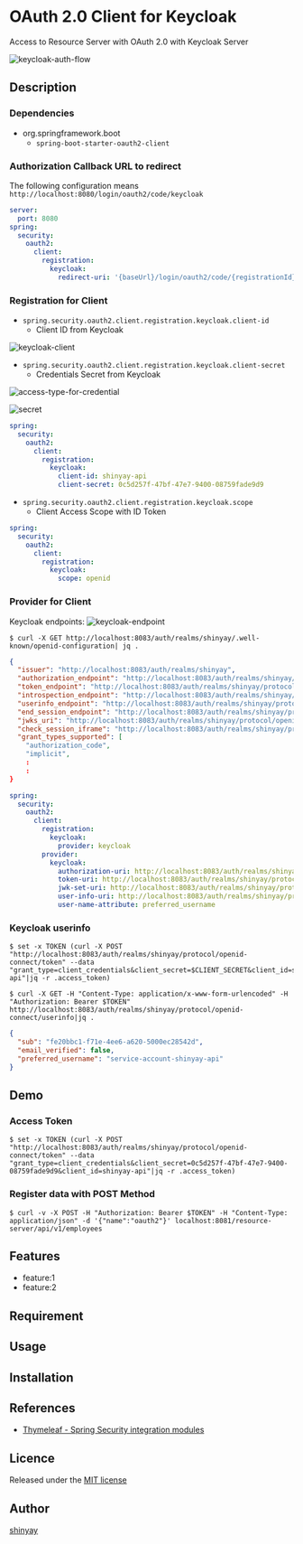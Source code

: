 # OAuth 2.0 Client for Keycloak

Access to Resource Server with OAuth 2.0 with Keycloak Server

![keycloak-auth-flow](https://user-images.githubusercontent.com/3072734/125256072-09ad7080-e337-11eb-93d1-d192484b4120.png)

## Description
### Dependencies
- org.springframework.boot
  - `spring-boot-starter-oauth2-client`

### Authorization Callback URL to redirect
The following configuration means `http://localhost:8080/login/oauth2/code/keycloak`

```yaml
server:
  port: 8080
spring:
  security:
    oauth2:
      client:
        registration:
          keycloak:
            redirect-uri: '{baseUrl}/login/oauth2/code/{registrationId}'
```

### Registration for Client
- `spring.security.oauth2.client.registration.keycloak.client-id`
  - Client ID from Keycloak

![keycloak-client](https://user-images.githubusercontent.com/3072734/125216118-1c548500-e2f8-11eb-9000-f6340c07dcd6.png)

- `spring.security.oauth2.client.registration.keycloak.client-secret`
  - Credentials Secret from Keycloak

![access-type-for-credential](https://user-images.githubusercontent.com/3072734/125216688-e87a5f00-e2f9-11eb-8626-d0f4ef6bf2c4.png)

![secret](https://user-images.githubusercontent.com/3072734/125216753-1bbcee00-e2fa-11eb-9373-381bf8787502.png)

```yaml
spring:
  security:
    oauth2:
      client:
        registration:
          keycloak:
            client-id: shinyay-api
            client-secret: 0c5d257f-47bf-47e7-9400-08759fade9d9
```


- `spring.security.oauth2.client.registration.keycloak.scope`
  - Client Access Scope with ID Token

```yaml
spring:
  security:
    oauth2:
      client:
        registration:
          keycloak:
            scope: openid
```

### Provider for Client
Keycloak endpoints:
![keycloak-endpoint](https://user-images.githubusercontent.com/3072734/125226297-c4277e00-e30b-11eb-871c-3637a531589c.png)

```shell
$ curl -X GET http://localhost:8083/auth/realms/shinyay/.well-known/openid-configuration| jq .
```
```json
{
  "issuer": "http://localhost:8083/auth/realms/shinyay",
  "authorization_endpoint": "http://localhost:8083/auth/realms/shinyay/protocol/openid-connect/auth",
  "token_endpoint": "http://localhost:8083/auth/realms/shinyay/protocol/openid-connect/token",
  "introspection_endpoint": "http://localhost:8083/auth/realms/shinyay/protocol/openid-connect/token/introspect",
  "userinfo_endpoint": "http://localhost:8083/auth/realms/shinyay/protocol/openid-connect/userinfo",
  "end_session_endpoint": "http://localhost:8083/auth/realms/shinyay/protocol/openid-connect/logout",
  "jwks_uri": "http://localhost:8083/auth/realms/shinyay/protocol/openid-connect/certs",
  "check_session_iframe": "http://localhost:8083/auth/realms/shinyay/protocol/openid-connect/login-status-iframe.html",
  "grant_types_supported": [
    "authorization_code",
    "implicit",
    :
    :
}
```
```yaml
spring:
  security:
    oauth2:
      client:
        registration:
          keycloak:
            provider: keycloak
        provider:
          keycloak:
            authorization-uri: http://localhost:8083/auth/realms/shinyay/protocol/openid-connect/auth
            token-uri: http://localhost:8083/auth/realms/shinyay/protocol/openid-connect/token
            jwk-set-uri: http://localhost:8083/auth/realms/shinyay/protocol/openid-connect/certs
            user-info-uri: http://localhost:8083/auth/realms/shinyay/protocol/openid-connect/userinfo
            user-name-attribute: preferred_username
```

### Keycloak userinfo
```shell
$ set -x TOKEN (curl -X POST "http://localhost:8083/auth/realms/shinyay/protocol/openid-connect/token" --data "grant_type=client_credentials&client_secret=$CLIENT_SECRET&client_id=shinyay-api"|jq -r .access_token)
```
```shell
$ curl -X GET -H "Content-Type: application/x-www-form-urlencoded" -H "Authorization: Bearer $TOKEN" http://localhost:8083/auth/realms/shinyay/protocol/openid-connect/userinfo|jq .
```
```json
{
  "sub": "fe20bbc1-f71e-4ee6-a620-5000ec28542d",
  "email_verified": false,
  "preferred_username": "service-account-shinyay-api"
}
```
## Demo
### Access Token
```shell
$ set -x TOKEN (curl -X POST "http://localhost:8083/auth/realms/shinyay/protocol/openid-connect/token" --data "grant_type=client_credentials&client_secret=0c5d257f-47bf-47e7-9400-08759fade9d9&client_id=shinyay-api"|jq -r .access_token)
```

### Register data with POST Method
```shell
$ curl -v -X POST -H "Authorization: Bearer $TOKEN" -H "Content-Type: application/json" -d '{"name":"oauth2"}' localhost:8081/resource-server/api/v1/employees
```


## Features

- feature:1
- feature:2

## Requirement

## Usage

## Installation

## References
- [Thymeleaf - Spring Security integration modules](https://github.com/thymeleaf/thymeleaf-extras-springsecurity)

## Licence

Released under the [MIT license](https://gist.githubusercontent.com/shinyay/56e54ee4c0e22db8211e05e70a63247e/raw/34c6fdd50d54aa8e23560c296424aeb61599aa71/LICENSE)

## Author

[shinyay](https://github.com/shinyay)
